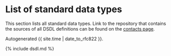 ---
---

# List of standard data types

This section lists all standard data types.
Link to the repository that contains the sources of all DSDL definitions
can be found on the [contacts page](/Contact.html).

Autogenerated {{ site.time | date_to_rfc822 }}.

{% include dsdl.md %}

